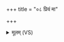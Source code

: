 +++
title = "०८ प्रियं मा"

+++
<details><summary>मूलम् (VS)</summary>

प्रि॒यं मा॑ दर्भ कृणु ब्रह्मराज॒न्या᳡भ्यां शू॒द्राय॒ चार्या॑य च। यस्मै॑ च का॒मया॑महे॒ सर्व॑स्मै च वि॒पश्य॑ते ॥
</details>